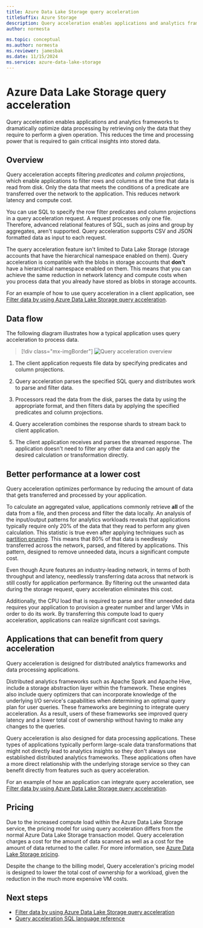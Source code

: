 ```yaml
---
title: Azure Data Lake Storage query acceleration
titleSuffix: Azure Storage
description: Query acceleration enables applications and analytics frameworks to dramatically optimize data processing by retrieving only the data that is required for a processing operation.
author: normesta

ms.topic: conceptual
ms.author: normesta
ms.reviewer: jamesbak
ms.date: 11/15/2024
ms.service: azure-data-lake-storage
---
```


# Azure Data Lake Storage query acceleration

Query acceleration enables applications and analytics frameworks to dramatically optimize data processing by retrieving only the data that they require to perform a given operation. This reduces the time and processing power that is required to gain critical insights into stored data.

## Overview

Query acceleration accepts filtering _predicates_ and _column projections_, which enable applications to filter rows and columns at the time that data is read from disk. Only the data that meets the conditions of a predicate are transferred over the network to the application. This reduces network latency and compute cost.

You can use SQL to specify the row filter predicates and column projections in a query acceleration request. A request processes only one file. Therefore, advanced relational features of SQL, such as joins and group by aggregates, aren't supported. Query acceleration supports CSV and JSON formatted data as input to each request.

The query acceleration feature isn't limited to Data Lake Storage (storage accounts that have the hierarchical namespace enabled on them). Query acceleration is compatible with the blobs in storage accounts that **don't** have a hierarchical namespace enabled on them. This means that you can achieve the same reduction in network latency and compute costs when you process data that you already have stored as blobs in storage accounts.

For an example of how to use query acceleration in a client application, see [Filter data by using Azure Data Lake Storage query acceleration](data-lake-storage-query-acceleration-how-to.md).

## Data flow

The following diagram illustrates how a typical application uses query acceleration to process data.

> [!div class="mx-imgBorder"]
> ![Query acceleration overview](./media/data-lake-storage-query-acceleration/query-acceleration.png)

1. The client application requests file data by specifying predicates and column projections.

2. Query acceleration parses the specified SQL query and distributes work to parse and filter data.

3. Processors read the data from the disk, parses the data by using the appropriate format, and then filters data by applying the specified predicates and column projections.

4. Query acceleration combines the response shards to stream back to client application.

5. The client application receives and parses the streamed response. The application doesn't need to filter any other data and can apply the desired calculation or transformation directly.

## Better performance at a lower cost

Query acceleration optimizes performance by reducing the amount of data that gets transferred and processed by your application.

To calculate an aggregated value, applications commonly retrieve **all** of the data from a file, and then process and filter the data locally. An analysis of the input/output patterns for analytics workloads reveals that applications typically require only 20% of the data that they read to perform any given calculation. This statistic is true even after applying techniques such as [partition pruning](../../hdinsight/hdinsight-hadoop-optimize-hive-query.md#hive-partitioning). This means that 80% of that data is needlessly transferred across the network, parsed, and filtered by applications. This pattern, designed to remove unneeded data, incurs a significant compute cost.

Even though Azure features an industry-leading network, in terms of both throughput and latency, needlessly transferring data across that network is still costly for application performance. By filtering out the unwanted data during the storage request, query acceleration eliminates this cost.

Additionally, the CPU load that is required to parse and filter unneeded data requires your application to provision a greater number and larger VMs in order to do its work. By transferring this compute load to query acceleration, applications can realize significant cost savings.

## Applications that can benefit from query acceleration

Query acceleration is designed for distributed analytics frameworks and data processing applications.

Distributed analytics frameworks such as Apache Spark and Apache Hive, include a storage abstraction layer within the framework. These engines also include query optimizers that can incorporate knowledge of the underlying I/O service's capabilities when determining an optimal query plan for user queries. These frameworks are beginning to integrate query acceleration. As a result, users of these frameworks see improved query latency and a lower total cost of ownership without having to make any changes to the queries.

Query acceleration is also designed for data processing applications. These types of applications typically perform large-scale data transformations that might not directly lead to analytics insights so they don't always use established distributed analytics frameworks. These applications often have a more direct relationship with the underlying storage service so they can benefit directly from features such as query acceleration.

For an example of how an application can integrate query acceleration, see [Filter data by using Azure Data Lake Storage query acceleration](data-lake-storage-query-acceleration-how-to.md).

## Pricing

Due to the increased compute load within the Azure Data Lake Storage service, the pricing model for using query acceleration differs from the normal Azure Data Lake Storage transaction model. Query acceleration charges a cost for the amount of data scanned as well as a cost for the amount of data returned to the caller. For more information, see [Azure Data Lake Storage pricing](https://azure.microsoft.com/pricing/details/storage/data-lake/).

Despite the change to the billing model, Query acceleration's pricing model is designed to lower the total cost of ownership for a workload, given the reduction in the much more expensive VM costs.

## Next steps

- [Filter data by using Azure Data Lake Storage query acceleration](data-lake-storage-query-acceleration-how-to.md)
- [Query acceleration SQL language reference](query-acceleration-sql-reference.md)
